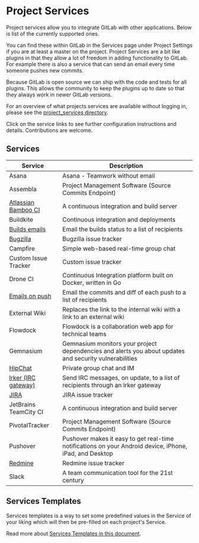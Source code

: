 # Project Services

Project services allow you to integrate GitLab with other applications. Below
is list of the currently supported ones.

You can find these within GitLab in the Services page under Project Settings if
you are at least a master on the project.
Project Services are a bit like plugins in that they allow a lot of freedom in
adding functionality to GitLab. For example there is also a service that can
send an email every time someone pushes new commits.

Because GitLab is open source we can ship with the code and tests for all
plugins. This allows the community to keep the plugins up to date so that they
always work in newer GitLab versions.

For an overview of what projects services are available without logging in,
please see the [project_services directory][projects-code].

[projects-code]: https://gitlab.com/gitlab-org/gitlab-ce/tree/master/app/models/project_services

Click on the service links to see
further configuration instructions and details. Contributions are welcome.

## Services

| Service |	Description |
| ------- | ----------- |
| Asana     |	Asana - Teamwork without email |
| Assembla 	| Project Management Software (Source Commits Endpoint) |
| [Atlassian Bamboo CI](bamboo.md) | A continuous integration and build server |
| Buildkite | Continuous integration and deployments |
| [Builds emails](builds_emails.md) |	Email the builds status to a list of recipients |
| [Bugzilla](bugzilla.md) | Bugzilla issue tracker |
| Campfire | Simple web-based real-time group chat |
| Custom Issue Tracker | Custom issue tracker |
| Drone CI | Continuous Integration platform built on Docker, written in Go |
| [Emails on push](emails_on_push.md) | Email the commits and diff of each push to a list of recipients |
| External Wiki | Replaces the link to the internal wiki with a link to an external wiki |
| Flowdock | Flowdock is a collaboration web app for technical teams |
| Gemnasium | Gemnasium monitors your project dependencies and alerts you about updates and security vulnerabilities |
| [HipChat](hipchat.md) | Private group chat and IM |
| [Irker (IRC gateway)](irker.md) | Send IRC messages, on update, to a list of recipients through an Irker gateway |
| [JIRA](../integration/jira.md) | JIRA issue tracker |
| JetBrains TeamCity CI | A continuous integration and build server |
| PivotalTracker | Project Management Software (Source Commits Endpoint) |
| Pushover | Pushover makes it easy to get real-time notifications on your Android device, iPhone, iPad, and Desktop |
| [Redmine](redmine.md) | Redmine issue tracker |
| Slack | A team communication tool for the 21st century |

## Services Templates

Services templates is a way to set some predefined values in the Service of
your liking which will then be pre-filled on each project's Service.

Read more about [Services Templates in this document](services_templates.md).
